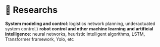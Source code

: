 # 🔬 Researchs
**System modeling and control**: logistics network planning, underactuated system control,\\
**robot control and other machine learning and artificial intelligence**: neural networks, heuristic intelligent algorithms, LSTM, Transformer framework, Yolo, etc